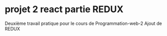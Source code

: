 # projet 2 react partie REDUX

Deuxième travail pratique pour le cours de Programmation-web-2
Ajout de REDUX 